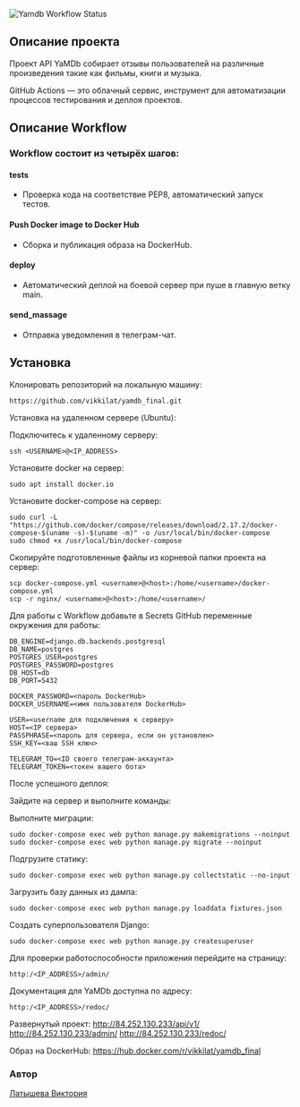 ![Yamdb Workflow Status](https://github.com/vikkilat/yamdb_final/actions/workflows/yamdb_workflow.yml/badge.svg?branch=master&event=push)

## Описание проекта

Проект API YaMDb собирает отзывы пользователей на различные произведения такие как фильмы, книги и музыка.

GitHub Actions — это облачный сервис, инструмент для автоматизации процессов тестирования и деплоя проектов. 

## Описание Workflow
### Workflow состоит из четырёх шагов:
#### tests
- Проверка кода на соответствие PEP8, автоматический запуск тестов.
#### Push Docker image to Docker Hub
- Сборка и публикация образа на DockerHub.
#### deploy 
- Автоматический деплой на боевой сервер при пуше в главную ветку main.
#### send_massage
- Отправка уведомления в телеграм-чат.


## Установка

Клонировать репозиторий на локальную машину:

```
https://github.com/vikkilat/yamdb_final.git
```

Установка на удаленном сервере (Ubuntu):

Подключитесь к удаленному серверу:

```
ssh <USERNAME>@<IP_ADDRESS>
```

Установите docker на сервер:

```
sudo apt install docker.io
```

Установите docker-compose на сервер:

```
sudo curl -L "https://github.com/docker/compose/releases/download/2.17.2/docker-compose-$(uname -s)-$(uname -m)" -o /usr/local/bin/docker-compose
sudo chmod +x /usr/local/bin/docker-compose
```

Скопируйте подготовленные файлы из корневой папки проекта на сервер:

```
scp docker-compose.yml <username>@<host>:/home/<username>/docker-compose.yml
scp -r nginx/ <username>@<host>:/home/<username>/
```

Для работы с Workflow добавьте в Secrets GitHub переменные окружения для работы:

```
DB_ENGINE=django.db.backends.postgresql
DB_NAME=postgres
POSTGRES_USER=postgres
POSTGRES_PASSWORD=postgres
DB_HOST=db
DB_PORT=5432

DOCKER_PASSWORD=<пароль DockerHub>
DOCKER_USERNAME=<имя пользователя DockerHub>

USER=<username для подключения к серверу>
HOST=<IP сервера>
PASSPHRASE=<пароль для сервера, если он установлен>
SSH_KEY=<ваш SSH ключ>

TELEGRAM_TO=<ID своего телеграм-аккаунта>
TELEGRAM_TOKEN=<токен вашего бота>
```

После успешного деплоя:

Зайдите на сервер и выполните команды:

Выполните миграции:

```
sudo docker-compose exec web python manage.py makemigrations --noinput
sudo docker-compose exec web python manage.py migrate --noinput
```
Подгрузите статику:

```
sudo docker-compose exec web python manage.py collectstatic --no-input
```
Загрузить базу данных из дампа:

```
sudo docker-compose exec web python manage.py loaddata fixtures.json 
```

Создать суперпользователя Django:

```
sudo docker-compose exec web python manage.py createsuperuser
```

Для проверки работоспособности приложения перейдите на страницу:

```
http:/<IP_ADDRESS>/admin/
```

Документация для YaMDb доступна по адресу:

```
http:/<IP_ADDRESS>/redoc/
```

Развернутый проект:
http://84.252.130.233/api/v1/
http://84.252.130.233/admin/
http://84.252.130.233/redoc/


Образ на DockerHub: https://hub.docker.com/r/vikkilat/yamdb_final

### Автор
[Латышева Виктория](https://github.com/vikkilat) 
